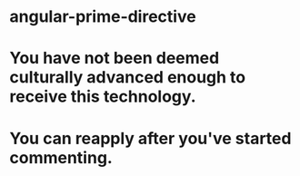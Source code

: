 # angular-prime-directive

# You have not been deemed culturally advanced enough to receive this technology.

# You can reapply after you've started commenting.
